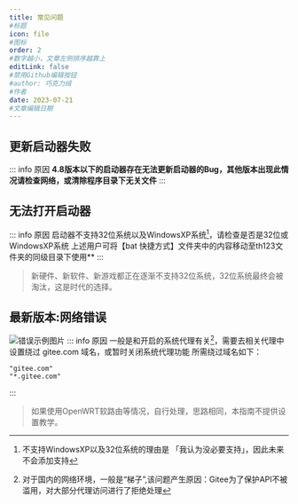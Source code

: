 ```yaml
---
title: 常见问题
#标题
icon: file
#图标
order: 2
#数字越小，文章左侧排序越靠上
editLink: false
#禁用Github编辑按钮
#author: 巧克力绒
#作者
date: 2023-07-21
#文章编辑日期
---
```


## 更新启动器失败
::: info 原因
**4.8版本以下的启动器存在无法更新启动器的Bug，其他版本出现此情况请检查网络，或清除程序目录下无关文件**
:::

## 无法打开启动器
::: info 原因
启动器不支持32位系统以及WindowsXP系统[^first]，请检查是否是32位或WindowsXP系统
上述用户可将【bat 快捷方式】文件夹中的内容移动至th123文件夹的同级目录下使用**
:::

>新硬件、新软件、新游戏都正在逐渐不支持32位系统，32位系统最终会被淘汰，这是时代的选择。


## 最新版本:网络错误
![错误示例图片](https://img.514.live/img/202307210434188.png)
::: info 原因
一般是和开启的系统代理有关[^second]，需要去相关代理中设置绕过 gitee.com 域名，或暂时关闭系统代理功能
所需绕过域名如下：
```
"gitee.com"
"*.gitee.com"
```
:::

>如果使用OpenWRT软路由等情况，自行处理，思路相同，本指南不提供设置教学。


[^first]: 不支持WindowsXP以及32位系统的理由是 「我认为没必要支持」，因此未来不会添加支持
[^second]: 对于国内的网络环境，一般是“梯子”,该问题产生原因：Gitee为了保护API不被滥用，对大部分代理访问进行了拒绝处理